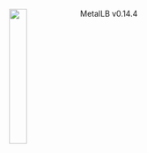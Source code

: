 ---
---
<img align="left" src="/images/logo/metallb-white.png" width="25%"></img>
MetalLB v0.14.4
<p style="clear: both"></p>
